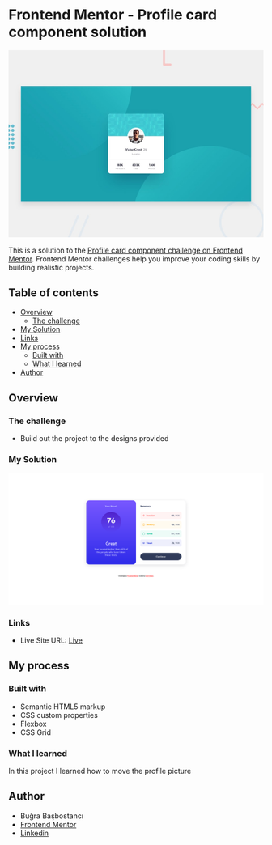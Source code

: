 # Frontend Mentor - Profile card component solution

![Design preview for the Profile card component coding challenge](./design/desktop-preview.jpg)

This is a solution to the [Profile card component challenge on Frontend Mentor](https://www.frontendmentor.io/challenges/profile-card-component-cfArpWshJ). Frontend Mentor challenges help you improve your coding skills by building realistic projects.

## Table of contents

- [Overview](#overview)
  - [The challenge](#the-challenge)
- [My Solution](#my-solution)
- [Links](#links)
- [My process](#my-process)
  - [Built with](#built-with)
  - [What I learned](#what-i-learned)
- [Author](#author)

## Overview

### The challenge

- Build out the project to the designs provided

### My Solution

![my solution](/assets/images/my-solution.png)

### Links

- Live Site URL: [Live](https://your-live-site-url.com)

## My process

### Built with

- Semantic HTML5 markup
- CSS custom properties
- Flexbox
- CSS Grid

### What I learned

In this project I learned how to move the profile picture

## Author

- Buğra Başbostancı
- [Frontend Mentor](https://www.frontendmentor.io/profile/bb0143sbw)
- [Linkedin](https://www.linkedin.com/in/bugrabasbostanci/)
